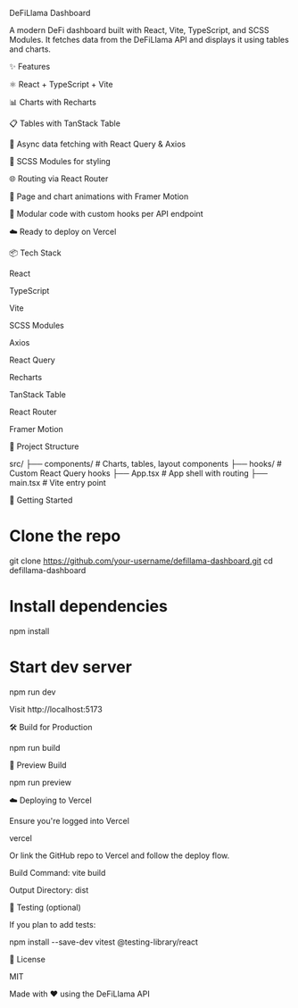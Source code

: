 DeFiLlama Dashboard

A modern DeFi dashboard built with React, Vite, TypeScript, and SCSS Modules. It fetches data from the DeFiLlama API and displays it using tables and charts.

✨ Features

⚛️ React + TypeScript + Vite

📊 Charts with Recharts

📋 Tables with TanStack Table

🚀 Async data fetching with React Query & Axios

🎨 SCSS Modules for styling

🌐 Routing via React Router

🎥 Page and chart animations with Framer Motion

📁 Modular code with custom hooks per API endpoint

☁️ Ready to deploy on Vercel

📦 Tech Stack

React

TypeScript

Vite

SCSS Modules

Axios

React Query

Recharts

TanStack Table

React Router

Framer Motion

📁 Project Structure

src/
├── components/        # Charts, tables, layout components
├── hooks/             # Custom React Query hooks
├── App.tsx            # App shell with routing
├── main.tsx           # Vite entry point

🚀 Getting Started

# Clone the repo
git clone https://github.com/your-username/defillama-dashboard.git
cd defillama-dashboard

# Install dependencies
npm install

# Start dev server
npm run dev

Visit http://localhost:5173

🛠 Build for Production

npm run build

🔄 Preview Build

npm run preview

☁️ Deploying to Vercel

Ensure you're logged into Vercel

vercel

Or link the GitHub repo to Vercel and follow the deploy flow.

Build Command: vite build

Output Directory: dist

🧪 Testing (optional)

If you plan to add tests:

npm install --save-dev vitest @testing-library/react

📄 License

MIT

Made with ❤️ using the DeFiLlama API

